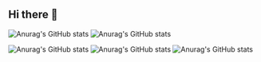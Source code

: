 ## Hi there 👋

<!--
**hoysong/hoysong** is a ✨ _special_ ✨ repository because its `README.md` (this file) appears on your GitHub profile.

Here are some ideas to get you started:

- 🔭 I’m currently working on ...
- 🌱 I’m currently learning ...
- 👯 I’m looking to collaborate on ...
- 🤔 I’m looking for help with ...
- 💬 Ask me about ...
- 📫 How to reach me: ...
- 😄 Pronouns: ...
- ⚡ Fun fact: ...
-->
![Anurag's GitHub stats](https://fdf-fil-de-fer.vercel.app/api?username=hoysong&show_icons=true&theme=radical)
![Anurag's GitHub stats](https://github-readme-stats.vercel.app/api?username=hoysong&show_icons=true&theme=radical)

![Anurag's GitHub stats](https://minishell-jade.vercel.app/api?username=hoysong&show_icons=true&theme=radical)
![Anurag's GitHub stats](https://minishell-git-master-hoysongs-projects.vercel.app/api?username=hoysong&show_icons=true&theme=radical)
![Anurag's GitHub stats](https://my-stats-opal.vercel.app/api?username=hoysong&show_icons=true&theme=radical)

